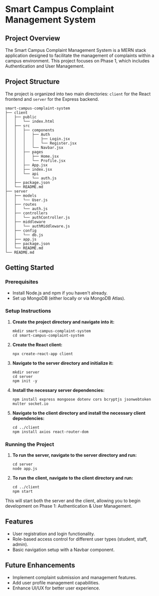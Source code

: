 # Smart Campus Complaint Management System

## Project Overview
The Smart Campus Complaint Management System is a MERN stack application designed to facilitate the management of complaints within a campus environment. This project focuses on Phase 1, which includes Authentication and User Management.

## Project Structure
The project is organized into two main directories: `client` for the React frontend and `server` for the Express backend.

```
smart-campus-complaint-system
├── client
│   ├── public
│   │   └── index.html
│   ├── src
│   │   ├── components
│   │   │   ├── Auth
│   │   │   │   ├── Login.jsx
│   │   │   │   └── Register.jsx
│   │   │   └── Navbar.jsx
│   │   ├── pages
│   │   │   ├── Home.jsx
│   │   │   └── Profile.jsx
│   │   ├── App.jsx
│   │   ├── index.jsx
│   │   └── api
│   │       └── auth.js
│   ├── package.json
│   └── README.md
├── server
│   ├── models
│   │   └── User.js
│   ├── routes
│   │   └── auth.js
│   ├── controllers
│   │   └── authController.js
│   ├── middleware
│   │   └── authMiddleware.js
│   ├── config
│   │   └── db.js
│   ├── app.js
│   ├── package.json
│   └── README.md
└── README.md
```

## Getting Started

### Prerequisites
- Install Node.js and npm if you haven't already.
- Set up MongoDB (either locally or via MongoDB Atlas).

### Setup Instructions

1. **Create the project directory and navigate into it:**
   ```
   mkdir smart-campus-complaint-system
   cd smart-campus-complaint-system
   ```

2. **Create the React client:**
   ```
   npx create-react-app client
   ```

3. **Navigate to the server directory and initialize it:**
   ```
   mkdir server
   cd server
   npm init -y
   ```

4. **Install the necessary server dependencies:**
   ```
   npm install express mongoose dotenv cors bcryptjs jsonwebtoken multer socket.io
   ```

5. **Navigate to the client directory and install the necessary client dependencies:**
   ```
   cd ../client
   npm install axios react-router-dom
   ```

### Running the Project

1. **To run the server, navigate to the server directory and run:**
   ```
   cd server
   node app.js
   ```

2. **To run the client, navigate to the client directory and run:**
   ```
   cd ../client
   npm start
   ```

This will start both the server and the client, allowing you to begin development on Phase 1: Authentication & User Management. 

## Features
- User registration and login functionality.
- Role-based access control for different user types (student, staff, admin).
- Basic navigation setup with a Navbar component.

## Future Enhancements
- Implement complaint submission and management features.
- Add user profile management capabilities.
- Enhance UI/UX for better user experience.